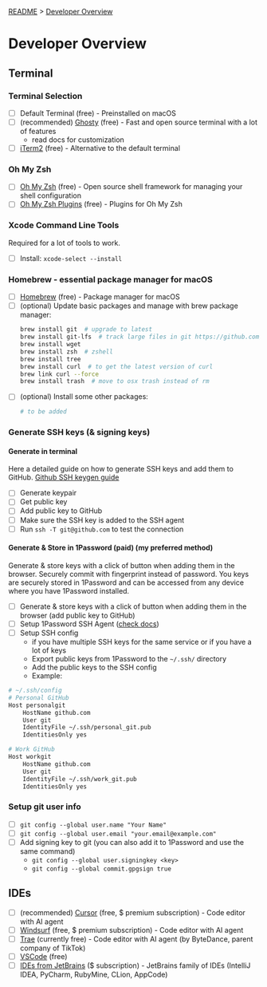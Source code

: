 [README](../../README.md) > [Developer Overview](developer_overview.md)

# Developer Overview

## Terminal

### Terminal Selection

- [ ] Default Terminal (free) - Preinstalled on macOS
- [ ] (recommended) [Ghosty](https://ghostty.org/) (free) - Fast and open source terminal with a lot of features
  - read docs for customization
- [ ] [iTerm2](https://iterm2.com/) (free) - Alternative to the default terminal

### Oh My Zsh

- [ ] [Oh My Zsh](https://ohmyz.sh/) (free) - Open source shell framework for managing your shell configuration
- [ ] [Oh My Zsh Plugins](https://github.com/ohmyzsh/ohmyzsh/wiki/Plugins) (free) - Plugins for Oh My Zsh

### Xcode Command Line Tools

Required for a lot of tools to work.

- [ ] Install: `xcode-select --install`

### Homebrew - essential package manager for macOS

- [ ] [Homebrew](https://brew.sh/) (free) - Package manager for macOS
- [ ] (optional) Update basic packages and manage with brew package manager:
  ```sh
  brew install git  # upgrade to latest
  brew install git-lfs  # track large files in git https://github.com/git-lfs/git-lfs
  brew install wget
  brew install zsh  # zshell
  brew install tree
  brew install curl  # to get the latest version of curl
  brew link curl --force
  brew install trash  # move to osx trash instead of rm
  ```
- [ ] (optional) Install some other packages:
  ```sh
  # to be added
  ```

### Generate SSH keys (& signing keys)

#### Generate in terminal

Here a detailed guide on how to generate SSH keys and add them to GitHub.
[Github SSH keygen guide](https://docs.github.com/en/authentication/connecting-to-github-with-ssh/generating-a-new-ssh-key-and-adding-it-to-the-ssh-agent)

- [ ] Generate keypair
- [ ] Get public key
- [ ] Add public key to GitHub
- [ ] Make sure the SSH key is added to the SSH agent
- [ ] Run `ssh -T git@github.com` to test the connection

#### Generate & Store in 1Password (paid) (my preferred method)

Generate & store keys with a click of button when adding them in the browser. Securely commit with fingerprint instead of password. You keys are securely stored in 1Password and can be accessed from any device where you have 1Password installed.

- [ ] Generate & store keys with a click of button when adding them in the browser (add public key to GitHub)
- [ ] Setup 1Password SSH Agent ([check docs](https://support.1password.com/developer/))
- [ ] Setup SSH config
  - if you have multiple SSH keys for the same service or if you have a lot of keys
  - Export public keys from 1Password to the `~/.ssh/` directory
  - Add the public keys to the SSH config
  - Example:

```sh
# ~/.ssh/config
# Personal GitHub
Host personalgit
	HostName github.com
	User git
	IdentityFile ~/.ssh/personal_git.pub
	IdentitiesOnly yes

# Work GitHub
Host workgit
	HostName github.com
	User git
	IdentityFile ~/.ssh/work_git.pub
	IdentitiesOnly yes
```

### Setup git user info

- [ ] `git config --global user.name "Your Name"`
- [ ] `git config --global user.email "your.email@example.com"`
- [ ] Add signing key to git (you can also add it to 1Password and use the same command)
  - `git config --global user.signingkey <key>`
  - `git config --global commit.gpgsign true`

## IDEs

- [ ] (recommended) [Cursor](https://www.cursor.com/) (free, $ premium subscription) - Code editor with AI agent
- [ ] [Windsurf](https://codeium.com/windsurf) (free, $ premium subscription) - Code editor with AI agent
- [ ] [Trae](https://www.trae.ai/) (currently free) - Code editor with AI agent (by ByteDance, parent company of TikTok)
- [ ] [VSCode](https://code.visualstudio.com/) (free)
- [ ] [IDEs from JetBrains](https://www.jetbrains.com/) ($ subscription) - JetBrains family of IDEs (IntelliJ IDEA, PyCharm, RubyMine, CLion, AppCode)
